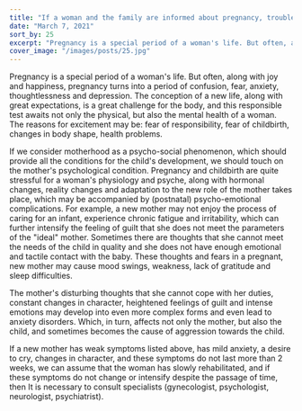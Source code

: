 ```yaml
---
title: "If a woman and the family are informed about pregnancy, trouble and complications can be prevented"
date: "March 7, 2021"
sort_by: 25
excerpt: "Pregnancy is a special period of a woman's life. But often, along with joy and happiness..."
cover_image: "/images/posts/25.jpg"
---
```


Pregnancy is a special period of a woman's life. But often, along with joy and happiness, pregnancy turns into a period of confusion, fear, anxiety, thoughtlessness and depression. The conception of a new life, along with great expectations, is a great challenge for the body, and this responsible test awaits not only the physical, but also the mental health of a woman. The reasons for excitement may be: fear of responsibility, fear of childbirth, changes in body shape, health problems.

If we consider motherhood as a psycho-social phenomenon, which should provide all the conditions for the child's development, we should touch on the mother's psychological condition. Pregnancy and childbirth are quite stressful for a woman's physiology and psyche, along with hormonal changes, reality changes and adaptation to the new role of the mother takes place, which may be accompanied by (postnatal) psycho-emotional complications. For example, a new mother may not enjoy the process of caring for an infant, experience chronic fatigue and irritability, which can further intensify the feeling of guilt that she does not meet the parameters of the "ideal" mother. Sometimes there are thoughts that she cannot meet the needs of the child in quality and she does not have enough emotional and tactile contact with the baby. These thoughts and fears in a pregnant, new mother may cause mood swings, weakness, lack of gratitude and sleep difficulties.

The mother's disturbing thoughts that she cannot cope with her duties, constant changes in character, heightened feelings of guilt and intense emotions may develop into even more complex forms and even lead to anxiety disorders. Which, in turn, affects not only the mother, but also the child, and sometimes becomes the cause of aggression towards the child.

If a new mother has weak symptoms listed above, has mild anxiety, a desire to cry, changes in character, and these symptoms do not last more than 2 weeks, we can assume that the woman has slowly rehabilitated, and if these symptoms do not change or intensify despite the passage of time, then It is necessary to consult specialists (gynecologist, psychologist, neurologist, psychiatrist).
